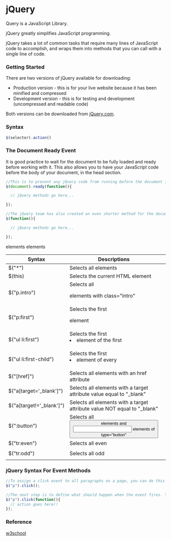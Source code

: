 # jQuery

Query is a JavaScript Library.

jQuery greatly simplifies JavaScript programming.

jQuery takes a lot of common tasks that require many lines of JavaScript code to accomplish, and wraps them into methods that you can call with a single line of code.

### Getting Started

There are two versions of jQuery available for downloading: 

- Production version - this is for your live website because it has been minified and compressed
- Development version - this is for testing and development (uncompressed and readable code)

Both versions can be downloaded from [jQuery.com](http://jquery.com/download/).

### Syntax

```javascript
$(selector).action()
```

### The Document Ready Event

It is good practice to wait for the document to be fully loaded and ready before working with it. This also allows you to have your JavaScript code before the body of your document, in the head section.

```javascript
//This is to prevent any jQuery code from running before the document is finished loading (is ready). 
$(document).ready(function(){

  // jQuery methods go here...

}); 

//The jQuery team has also created an even shorter method for the document ready event
$(function(){

  // jQuery methods go here...

}); 
```

| Syntax                   | Descriptions                                                 |      |
| ------------------------ | ------------------------------------------------------------ | ---- |
| $("*")                   | Selects all elements                                         |      |
| $(this)                  | Selects the current HTML element                             |      |
| $("p.intro")             | Selects all <p> elements with class="intro"                  |      |
| $("p:first")             | Selects the first <p> element                                |      |
| $("ul li:first")         | Selects the first <li> element of the first <ul>             |      |
| $("ul li:first-child")   | Selects the first <li> element of every <ul>                 |      |
| $("[href]")              | Selects all elements with an href attribute                  |      |
| $("a[target='_blank']")  | Selects all <a> elements with a target attribute value equal to "_blank" |      |
| $("a[target!='_blank']") | Selects all <a> elements with a target attribute value NOT equal to "_blank" |      |
| $(":button")             | Selects all <button> elements and <input> elements of type="button" |      |
| $("tr:even")             | Selects all even <tr> elements                               |      |
| $("tr:odd")              | Selects all odd <tr> elements                                |      |

### jQuery Syntax For Event Methods

```javascript
//To assign a click event to all paragraphs on a page, you can do this
$("p").click(); 

//The next step is to define what should happen when the event fires. You must pass a function to the event:
$("p").click(function(){
  // action goes here!!
}); 

```

### Reference

[w3school](https://www.w3schools.com/jquery/default.asp)

